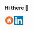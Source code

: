 ### Hi there 👋

<a href="https://mariogmesquita.com/"><img align="left" width="30px" src="https://github.com/GambuzX/GambuzX/raw/master/icons/website.png" alt="GambuzX's website" ></a>

<a href="https://www.linkedin.com/in/mariogilmesquita"><img align="left" width="30px" src="https://github.com/GambuzX/GambuzX/raw/master/icons/linkedin.png" alt="GambuzX's linkedIn" ></a>

<!--
**GambuzX/GambuzX** is a ✨ _special_ ✨ repository because its `README.md` (this file) appears on your GitHub profile.

Here are some ideas to get you started:

- 🔭 I’m currently working on ...
- 🌱 I’m currently learning ...
- 👯 I’m looking to collaborate on ...
- 🤔 I’m looking for help with ...
- 💬 Ask me about ...
- 📫 How to reach me: ...
- 😄 Pronouns: ...
- ⚡ Fun fact: ...
-->

